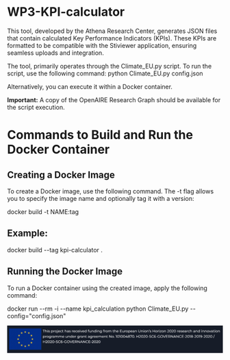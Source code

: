 # WP3-KPI-calculator

This tool, developed by the Athena Research Center, generates JSON files that contain calculated Key Performance Indicators (KPIs). These KPIs are formatted to be compatible with the Stiviewer application, ensuring seamless uploads and integration.

The tool, primarily operates through the Climate_EU.py script. To run the script, use the following command:
python Climate_EU.py config.json

Alternatively, you can execute it within a Docker container.

**Important:** A copy of the OpenAIRE Research Graph should be available for the script execution.

# Commands to Build and Run the Docker Container

## Creating a Docker Image

To create a Docker image, use the following command. The -t flag allows you to specify the image name and optionally tag it with a version:

docker build -t NAME:tag <Dockerfile location>

## Example:

docker build --tag kpi-calculator .

## Running the Docker Image

To run a Docker container using the created image, apply the following command:

docker run --rm -i --name kpi_calculation python Climate_EU.py --config="config.json"

![This project has received funding from the European Union’s Horizon 2020 research and innovation programme under grant agreement No. 101004870. H2020-SC6-GOVERNANCE-2018-2019-2020 / H2020-SC6-GOVERNANCE-2020](https://github.com/IntelCompH2020/.github/blob/main/profile/banner.png)
